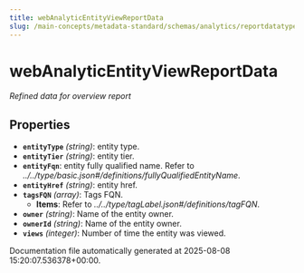 ```yaml
---
title: webAnalyticEntityViewReportData
slug: /main-concepts/metadata-standard/schemas/analytics/reportdatatype/webanalyticentityviewreportdata
---
```


# webAnalyticEntityViewReportData

*Refined data for overview report*

## Properties

- **`entityType`** *(string)*: entity type.
- **`entityTier`** *(string)*: entity tier.
- **`entityFqn`**: entity fully qualified name. Refer to *../../type/basic.json#/definitions/fullyQualifiedEntityName*.
- **`entityHref`** *(string)*: entity href.
- **`tagsFQN`** *(array)*: Tags FQN.
  - **Items**: Refer to *../../type/tagLabel.json#/definitions/tagFQN*.
- **`owner`** *(string)*: Name of the entity owner.
- **`ownerId`** *(string)*: Name of the entity owner.
- **`views`** *(integer)*: Number of time the entity was viewed.


Documentation file automatically generated at 2025-08-08 15:20:07.536378+00:00.
